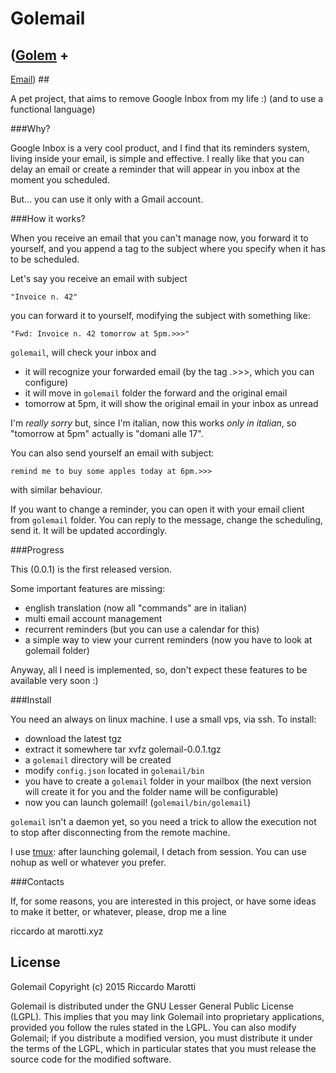# Golemail #

## ([Golem](https://en.wikipedia.org/wiki/Golem) +
   [Email](https://en.wikipedia.org/wiki/Email)) ##

A pet project, that  aims to remove Google Inbox from  my life :) (and
to use a functional language)

###Why?

Google Inbox  is a very  cool product, and  I find that  its reminders
system, living inside  your email, is simple and  effective.  I really
like that you can delay an email or create a reminder that will appear
in you inbox at the moment you scheduled.

But... you can use it only with a Gmail account.


###How it works?

When you receive an email that you can't manage now, you forward it to
yourself, and you  append a tag to the subject  where you specify when
it has to be scheduled.

Let's say you receive an email with subject

    "Invoice n. 42"

you can forward  it to yourself, modifying the  subject with something
like:

    "Fwd: Invoice n. 42 tomorrow at 5pm.>>>"

`golemail`, will check your inbox and

- it will recognize  your forwarded email (by the tag  .>>>, which you
  can configure)
- it will move in `golemail` folder the forward and the original email
- tomorrow at  5pm, it will show  the original email in  your inbox as
  unread

I'm *really  sorry* but, since  I'm italian,  now this works  *only in
italian*, so "tomorrow at 5pm" actually is "domani alle 17".

You can also send yourself an email with subject:

    remind me to buy some apples today at 6pm.>>>

with similar behaviour.

If you  want to  change a reminder,  you can open  it with  your email
client from  `golemail` folder. You  can reply to the  message, change
the scheduling, send it. It will be updated accordingly.


###Progress

This (0.0.1) is the first released version.

Some important features are missing:
- english translation (now all "commands" are in italian)
- multi email account management
- recurrent reminders (but you can use a calendar for this)
- a simple way to view your current reminders (now you have to look at
  golemail folder)

Anyway, all I need is implemented,  so, don't expect these features to
be available very soon :)


###Install

You need an always  on linux machine. I use a small  vps, via ssh.  To
install:

- download the latest tgz
- extract it somewhere
    tar xvfz golemail-0.0.1.tgz
- a `golemail` directory will be created
- modify `config.json` located in `golemail/bin`
- you have  to create a  `golemail` folder  in your mailbox  (the next
  version  will  create  it  for  you and  the  folder  name  will  be
  configurable)
- now you can launch golemail! (`golemail/bin/golemail`)

`golemail`  isn't a  daemon yet,  so  you need  a trick  to allow  the
execution not to stop after disconnecting from the remote machine.

I  use [tmux](https://tmux.github.io/):  after  launching golemail,  I
detach  from session.   You  can use  nohup as  well  or whatever  you
prefer.


###Contacts

If, for some reasons, you are interested in this project, or have some
ideas to make it better, or whatever, please, drop me a line

riccardo at marotti.xyz


License
-------

Golemail
Copyright (c) 2015 Riccardo Marotti

Golemail is  distributed under the  GNU Lesser General  Public License
(LGPL).   This implies  that you  may link  Golemail into  proprietary
applications, provided you  follow the rules stated in  the LGPL.  You
can also  modify Golemail; if  you distribute a modified  version, you
must distribute  it under the terms  of the LGPL, which  in particular
states  that  you  must  release  the source  code  for  the  modified
software.
